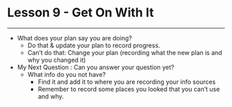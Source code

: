# Lesson 9 - Get On With It


---




* What does your plan say you are doing?
  * Do that & update your plan to record progress\.
  * Can’t do that: Change your plan \(recording what the new plan is and why you changed it\)
* My Next Question : Can you answer your question yet?
  * What info do you not have?
    * Find it and add it to where you are recording your info sources
    * Remember to record some places you looked that you can’t use and why\.
